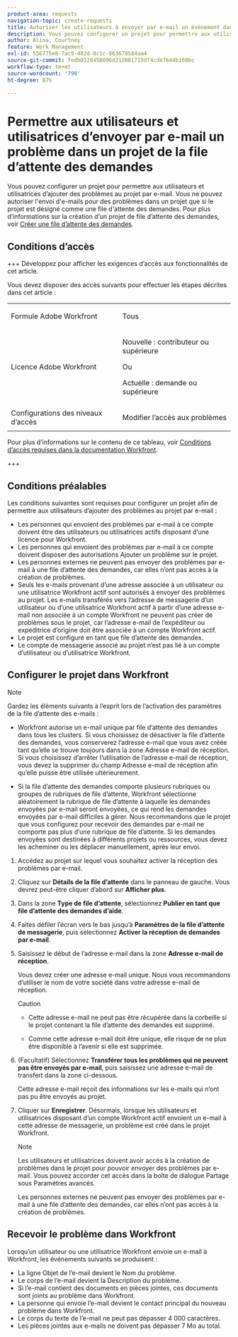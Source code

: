 ```yaml
---
product-area: requests
navigation-topic: create-requests
title: Autoriser les utilisateurs à envoyer par e-mail un événement dans un projet de file d'attente des demandes
description: Vous pouvez configurer un projet pour permettre aux utilisateurs d’ajouter des problèmes au projet par e-mail.
author: Alina, Courtney
feature: Work Management
exl-id: 556775e8-7ac9-482d-8c1c-863678584aa4
source-git-commit: fedb0328450896d212081715df4cde7644b169bc
workflow-type: tm+mt
source-wordcount: '790'
ht-degree: 87%

---
```


# Permettre aux utilisateurs et utilisatrices d’envoyer par e-mail un problème dans un projet de la file d’attente des demandes

<!-- Audited: 4/2025 -->

<!--
<p style="color: #ff1493;" data-mc-conditions="QuicksilverOrClassic.Draft mode">(NOTE:&nbsp;When updating POP account information here, also update information in these articles: Allowing users to reply to email notifications, Configuring Email Notifications, Understanding the Queue Details Tab in a Project )</p>
-->

Vous pouvez configurer un projet pour permettre aux utilisateurs et utilisatrices d’ajouter des problèmes au projet par e-mail. Vous ne pouvez autoriser l&#39;envoi d&#39;e-mails pour des problèmes dans un projet que si le projet est désigné comme une file d&#39;attente des demandes. Pour plus d’informations sur la création d’un projet de file d’attente des demandes, voir [Créer une file d’attente des demandes](../../../manage-work/requests/create-and-manage-request-queues/create-request-queue.md).

## Conditions d’accès

+++ Développez pour afficher les exigences d’accès aux fonctionnalités de cet article.

Vous devez disposer des accès suivants pour effectuer les étapes décrites dans cet article :

<table style="table-layout:auto"> 
 <col> 
 <col> 
 <tbody> 
  <tr> 
   <td role="rowheader">Formule Adobe Workfront</td> 
   <td> <p>Tous </p> </td> 
  </tr> 
  <tr> 
   <td role="rowheader">Licence Adobe Workfront</td> 
   <td> <p>Nouvelle : contributeur ou supérieure</p>
   Ou
   <p>Actuelle : demande ou supérieure</p>
    </td> 
  </tr> 
  <tr> 
   <td role="rowheader">Configurations des niveaux d’accès</td> 
   <td> <p>Modifier l’accès aux problèmes</p>  </td> 
  </tr> 
 </tbody> 
</table>

Pour plus d’informations sur le contenu de ce tableau, voir [Conditions d’accès requises dans la documentation Workfront](/help/quicksilver/administration-and-setup/add-users/access-levels-and-object-permissions/access-level-requirements-in-documentation.md).

+++

## Conditions préalables

Les conditions suivantes sont requises pour configurer un projet afin de permettre aux utilisateurs d’ajouter des problèmes au projet par e-mail :

* Les personnes qui envoient des problèmes par e-mail à ce compte doivent être des utilisateurs ou utilisatrices actifs disposant d’une licence pour Workfront.
* Les personnes qui envoient des problèmes par e-mail à ce compte doivent disposer des autorisations Ajouter un problème sur le projet.
* Les personnes externes ne peuvent pas envoyer des problèmes par e-mail à une file d’attente des demandes, car elles n’ont pas accès à la création de problèmes.
* Seuls les e-mails provenant d’une adresse associée à un utilisateur ou une utilisatrice Workfront actif sont autorisés à envoyer des problèmes au projet. Les e-mails transférés vers l’adresse de messagerie d’un utilisateur ou d’une utilisatrice Workfront actif à partir d’une adresse e-mail non associée à un compte Workfront ne peuvent pas créer de problèmes sous le projet, car l’adresse e-mail de l’expéditeur ou expéditrice d’origine doit être associée à un compte Workfront actif.
* Le projet est configuré en tant que file d’attente des demandes.
* Le compte de messagerie associé au projet n’est pas lié à un compte d’utilisateur ou d’utilisatrice Workfront.

## Configurer le projet dans Workfront

>[!NOTE]
>
>Gardez les éléments suivants à l’esprit lors de l’activation des paramètres de la file d’attente des e-mails :
>
>* Workfront autorise un e-mail unique par file d’attente des demandes dans tous les clusters. Si vous choisissez de désactiver la file d’attente des demandes, vous conserverez l’adresse e-mail que vous avez créée tant qu’elle se trouve toujours dans la zone Adresse e-mail de réception. Si vous choisissez d’arrêter l’utilisation de l’adresse e-mail de réception, vous devez la supprimer du champ Adresse e-mail de réception afin qu’elle puisse être utilisée ultérieurement.
>
>* Si la file d’attente des demandes comporte plusieurs rubriques ou groupes de rubriques de file d’attente, Workfront sélectionne aléatoirement la rubrique de file d’attente à laquelle les demandes envoyées par e-mail seront envoyées, ce qui rend les demandes envoyées par e-mail difficiles à gérer.
>Nous recommandons que le projet que vous configurez pour recevoir des demandes par e-mail ne comporte pas plus d’une rubrique de file d’attente. Si les demandes envoyées sont destinées à différents projets ou ressources, vous devez les acheminer ou les déplacer manuellement, après leur envoi.

1. Accédez au projet sur lequel vous souhaitez activer la réception des problèmes par e-mail.
1. Cliquez sur **Détails de la file d’attente** dans le panneau de gauche. Vous devrez peut-être cliquer d’abord sur **Afficher plus**.
1. Dans la zone **Type de file d’attente**, sélectionnez **Publier en tant que file d’attente des demandes d’aide**.

1. Faites défiler l’écran vers le bas jusqu’à **Paramètres de la file d’attente de messagerie**, puis sélectionnez **Activer la réception de demandes par e-mail**.

1. Saisissez le début de l’adresse e-mail dans la zone **Adresse e-mail de réception**.

   Vous devez créer une adresse e-mail unique. Nous vous recommandons d’utiliser le nom de votre société dans votre adresse e-mail de réception.

   >[!CAUTION]
   >
   >* Cette adresse e-mail ne peut pas être récupérée dans la corbeille si le projet contenant la file d’attente des demandes est supprimé.
   >
   >* Comme cette adresse e-mail doit être unique, elle risque de ne plus être disponible à l’avenir si elle est supprimée.
   <!--
   >This was the case previously, but it's not working this way anymore, since August 2022: * Emails forwarded to this email address are not added as issues to the project in&nbsp;Workfront. Only emails created from this email address are added as issues.
   -->

1. (Facultatif) Sélectionnez **Transférer tous les problèmes qui ne peuvent pas être envoyés par e-mail**, puis saisissez une adresse e-mail de transfert dans la zone ci-dessous.

   Cette adresse e-mail reçoit des informations sur les e-mails qui n’ont pas pu être envoyés au projet.

1. Cliquer sur **Enregistrer**. Désormais, lorsque les utilisateurs et utilisatrices disposant d’un compte Workfront actif envoient un e-mail à cette adresse de messagerie, un problème est créé dans le projet Workfront.

   >[!NOTE]
   >
   >Les utilisateurs et utilisatrices doivent avoir accès à la création de problèmes dans le projet pour pouvoir envoyer des problèmes par e-mail. Vous pouvez accorder cet accès dans la boîte de dialogue Partage sous Paramètres avancés.
   >
   >Les personnes externes ne peuvent pas envoyer des problèmes par e-mail à une file d’attente des demandes, car elles n’ont pas accès à la création de problèmes.

## Recevoir le problème dans Workfront

Lorsqu’un utilisateur ou une utilisatrice Workfront envoie un e-mail à Workfront, les événements suivants se produisent :

* La ligne Objet de l’e-mail devient le Nom du problème.
* Le corps de l’e-mail devient la Description du problème.
* Si l’e-mail contient des documents en pièces jointes, ces documents sont joints au problème dans Workfront.
* La personne qui envoie l’e-mail devient le contact principal du nouveau problème dans Workfront.
* Le corps du texte de l’e-mail ne peut pas dépasser 4 000 caractères.
* Les pièces jointes aux e-mails ne doivent pas dépasser 7 Mo au total.
